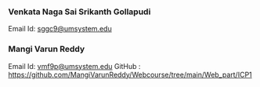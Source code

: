 ### Venkata Naga Sai Srikanth Gollapudi
Email Id: sggc9@umsystem.edu

### Mangi Varun Reddy
Email Id: vmf9p@umsystem.edu
GitHub : https://github.com/MangiVarunReddy/Webcourse/tree/main/Web_part/ICP1


